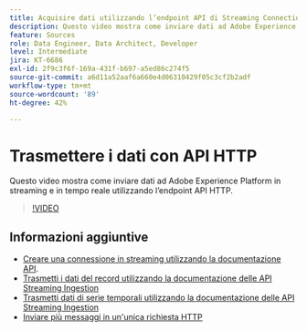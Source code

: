 ```yaml
---
title: Acquisire dati utilizzando l’endpoint API di Streaming Connection HTTP
description: Questo video mostra come inviare dati ad Adobe Experience Platform in streaming e in tempo reale utilizzando l’endpoint API HTTP.
feature: Sources
role: Data Engineer, Data Architect, Developer
level: Intermediate
jira: KT-6686
exl-id: 2f9c3f6f-169a-431f-b697-a5ed86c274f5
source-git-commit: a6d11a52aaf6a660e4d06310429f05c3cf2b2adf
workflow-type: tm+mt
source-wordcount: '89'
ht-degree: 42%

---
```


# Trasmettere i dati con API HTTP

Questo video mostra come inviare dati ad Adobe Experience Platform in streaming e in tempo reale utilizzando l’endpoint API HTTP.

>[!VIDEO](https://video.tv.adobe.com/v/3410929?learn=on&enablevpops&captions=ita)

## Informazioni aggiuntive

* [Creare una connessione in streaming utilizzando la documentazione API](https://experienceleague.adobe.com/docs/experience-platform/sources/api-tutorials/create/streaming/http.html?lang=it).
* [Trasmetti i dati del record utilizzando la documentazione delle API Streaming Ingestion](https://experienceleague.adobe.com/docs/experience-platform/ingestion/tutorials/streaming-record-data.html?lang=it)
* [Trasmetti dati di serie temporali utilizzando la documentazione delle API Streaming Ingestion](https://experienceleague.adobe.com/docs/experience-platform/ingestion/tutorials/streaming-time-series-data.html?lang=it)
* [Inviare più messaggi in un&#39;unica richiesta HTTP](https://experienceleague.adobe.com/docs/experience-platform/ingestion/tutorials/streaming-multiple-messages.html?lang=it)
